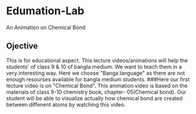 # Edumation-Lab
An Animation on Chemical Bond

## Ojective
This is for educational aspect. 
This lecture videos/animations will help the students' of class 9 & 10 of bangla medium. We want to teach them in a very interesting way.
Here we choose "Banga language" as there are not enough resourses available for bangla medium students.
###Here our first lecture video is on "Chemical Bond". This animation video is based on the materials of class 9-10 chemistry book, chapter- 05(Chemical bond). Our student will be able to visualize actually how chemical bond are created between diffenent atoms by watching this video.
